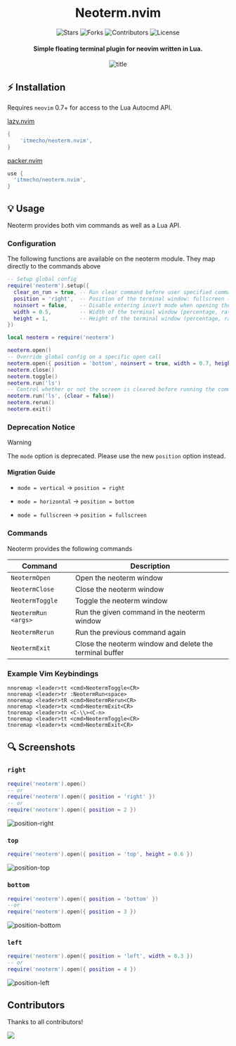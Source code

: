<div align = "center">

<h1>Neoterm.nvim</h1>

<p align="center">
  <img src="https://img.shields.io/github/stars/itmecho/neoterm.nvim?style=flat-square&color=yellow" alt="Stars">
  <img src="https://img.shields.io/github/forks/itmecho/neoterm.nvim?style=flat-square" alt="Forks">
  <img src="https://img.shields.io/github/contributors/itmecho/neoterm.nvim?style=flat-square&color=pink" alt="Contributors">
  <img src="https://img.shields.io/github/license/itmecho/neoterm.nvim?style=flat-square" alt="License">
</p>

<h4>Simple floating terminal plugin for neovim written in Lua.</h4>

![title](https://github.com/user-attachments/assets/00d9942a-d650-42a3-b81e-cc9ba69fa11d)

</div>


## ⚡ Installation

Requires `neovim` 0.7+ for access to the Lua Autocmd API.

[lazy.nvim](https://github.com/folke/lazy.nvim)

```lua
{
    'itmecho/neoterm.nvim',
}
```

[packer.nvim](https://github.com/wbthomason/packer.nvim)

```lua
use {
  'itmecho/neoterm.nvim',
}
```


## 💡 Usage

Neoterm provides both vim commands as well as a Lua API.

### Configuration

The following functions are available on the neoterm module. They map directly to the commands above

```lua
-- Setup global config
require('neoterm').setup({
  clear_on_run = true, -- Run clear command before user specified commands
  position = 'right',  -- Position of the terminal window: fullscreen (0), top (1), right (2), bottom (3), left (4), center (5) (string or integer value)
  noinsert = false,    -- Disable entering insert mode when opening the neoterm window
  width = 0.5,         -- Width of the terminal window (percentage, ratio, or range between 0-1)
  height = 1,          -- Height of the terminal window (percentage, ratio, or range between 0-1)
})

local neoterm = require('neoterm')

neoterm.open()
-- Override global config on a specific open call
neoterm.open({ position = 'bottom', noinsert = true, width = 0.7, height = 0.3 })
neoterm.close()
neoterm.toggle()
neoterm.run('ls')
-- Control whether or not the screen is cleared before running the command
neoterm.run('ls', {clear = false})
neoterm.rerun()
neoterm.exit()
```

### Deprecation Notice

> [!WARNING]
> The `mode` option is deprecated. Please use the new `position` option instead.

#### Migration Guide

- `mode = vertical` → `position = right`

- `mode = horizontal` → `position = bottom`

- `mode = fullscreen` → `position = fullscreen`

### Commands

Neoterm provides the following commands

| Command              | Description                                                                            |
| -------------------- | -------------------------------------------------------------------------------------- |
| `NeotermOpen`      | Open the neoterm window                                                              |
| `NeotermClose`      | Close the neoterm window                                                              |
| `NeotermToggle`      | Toggle the neoterm window                                                              |
| `NeotermRun <args>`  | Run the given command in the neoterm window                                            |
| `NeotermRerun`       | Run the previous command again                                                         |
| `NeotermExit`        | Close the neoterm window and delete the terminal buffer                                |

### Example Vim Keybindings

```vim
nnoremap <leader>tt <cmd>NeotermToggle<CR>
nnoremap <leader>tr :NeotermRun<space>
nnoremap <leader>tR <cmd>NeotermRerun<CR>
nnoremap <leader>tx <cmd>NeotermExit<CR>
tnoremap <leader>tn <C-\\><C-n>
tnoremap <leader>tt <cmd>NeotermToggle<CR>
tnoremap <leader>tx <cmd>NeotermExit<CR>
```

## 🔍 Screenshots

### `right`
```lua
require('neoterm').open()
-- or
require('neoterm').open({ position = 'right' })
-- or
require('neoterm').open({ position = 2 })
```

![position-right](https://github.com/user-attachments/assets/edcb4bcd-12a7-40b7-b95d-7658c835f69c)

### `top`
```lua
require('neoterm').open({ position = 'top', height = 0.6 })
```

![position-top](https://github.com/user-attachments/assets/18a984a2-4ea5-4f9c-a123-4631ac25bcb2)

### `bottom`
```lua
require('neoterm').open({ position = 'bottom' })
--or
require('neoterm').open({ position = 3 })
```

![position-bottom](https://github.com/user-attachments/assets/9a40db31-22b2-4e6d-9213-744e0de73498)


### `left`
```lua
require('neoterm').open({ position = 'left', width = 0.3 })
-- or
require('neoterm').open({ position = 4 })
```
![position-left](https://github.com/user-attachments/assets/9d0de2ad-af8d-4c3f-a4a8-908dc907aa14)

## Contributors

Thanks to all contributors!

<a href="https://github.com/itmecho/neoterm.nvim/graphs/contributors">
  <img src="https://contrib.rocks/image?repo=itmecho/neoterm.nvim" />
</a>